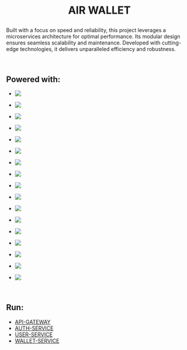 <h1 align='center'>

AIR WALLET

</h1>

Built with a focus on speed and reliability, this project leverages a microservices architecture for optimal performance. Its modular design ensures seamless scalability and maintenance. Developed with cutting-edge technologies, it delivers unparalleled efficiency and robustness.

</br>

## Powered with:

*   <img align="left" src="https://img.shields.io/badge/Nest-3b0066?style=for-the-badge&logo=nestjs&logoColor=white" />\
    </span>

*   <img align="left" src="https://img.shields.io/badge/PostgreSQL-3b0066?style=for-the-badge&logo=postgresql&logoColor=white" />\
    </span>

*   <img align="left" src="https://img.shields.io/badge/TypeScript-4B0082?style=for-the-badge&logo=typescript&logoColor=white" />\
    </span>

*   <img align="left" src="https://img.shields.io/badge/Prisma-4C0B85?style=for-the-badge&logo=prisma&logoColor=white" />\
    </span>

*   <img align="left" src="https://img.shields.io/badge/JWT-4D148C?style=for-the-badge&logo=JSON%20web%20tokens&logoColor=white" />\
    </span>

*   <img align="left" src="https://img.shields.io/badge/Swagger-4D20A0?style=for-the-badge&logo=swagger&logoColor=white" />\
    </span>

*   <img align="left" src="https://img.shields.io/badge/Jest-4D2CAC?style=for-the-badge&logo=jest&logoColor=white" />\
    </span>

*   <img align="left" src="https://img.shields.io/badge/Ethereum-4D39B9?style=for-the-badge&logo=Ethereum&logoColor=white" />\
    </span>

*   <img align="left" src="https://img.shields.io/badge/Polygon-4D45C6?style=for-the-badge&logo=Polygon&logoColor=white" />\
    </span>

*   <img align="left" src="https://img.shields.io/badge/Ethers.js-4D52D2?style=for-the-badge&logo=ethereum&logoColor=white" />\
    </span>

*   <img align="left" src="https://img.shields.io/badge/alchemy-4D5EDF?style=for-the-badge&logo=alchemy&logoColor=white" />\
    </span>

*   <img align="left" src="https://img.shields.io/badge/CryptoJS-4D78F8?style=for-the-badge&logo=cryptography&logoColor=white" />\
    </span>

*   <img align="left" src="https://img.shields.io/badge/BCRYPT-4D84FF?style=for-the-badge&logo=bcrypt.js-js&logoColor=white" />\
    </span>

*   <img align="left" src="https://img.shields.io/badge/nodemailer-4D91FF?style=for-the-badge&logo=nodemailer.js-js&logoColor=white" />\
    </span>

*   <img align="left" src="https://img.shields.io/badge/Node.js-4D9EFF?style=for-the-badge&logo=nodedotjs&logoColor=white" />\
    </span>

*   <img align="left" src="https://img.shields.io/badge/Express-4DAAFF?style=for-the-badge&logo=express&logoColor=white" />\
    </span>

*   <img align="left" src="https://img.shields.io/badge/yarn-4DB7FF?style=for-the-badge&logo=yarn&logoColor=white" />\
    </span>

</br>

## Run:

-   [API-GATEWAY](apps/api-gateway/README.md)
-   [AUTH-SERVICE](apps/auth-service/README.md)
-   [USER-SERVICE](apps/user-service/README.md)
-   [WALLET-SERVICE](apps/wallet-service/README.md)
